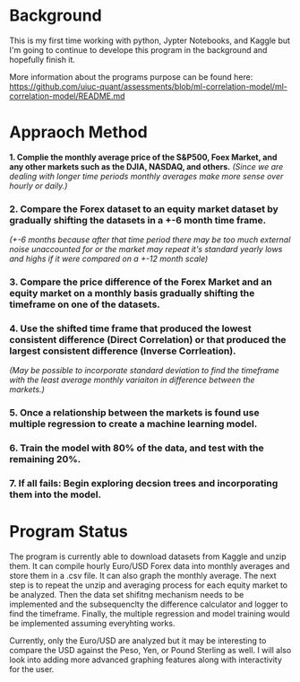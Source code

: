 # Background #

This is my first time working with python, Jypter Notebooks, and Kaggle but I'm going to continue to develope this program in the background and hopefully finish it.

More information about the programs purpose can be found here: <https://github.com/uiuc-quant/assessments/blob/ml-correlation-model/ml-correlation-model/README.md>

# Appraoch Method #


**1. Complie the monthly average price of the S&P500, Foex Market, and any other markets such as the DJIA, NASDAQ, and others.**
*(Since we are dealing with longer time periods monthly averages make more sense over hourly or daily.)*


### 2. Compare the Forex dataset to an equity market dataset by gradually shifting the datasets in a +-6 month time frame. ###
*(+-6 months because after that time period there may be too much external noise unaccounted for or the market may repeat it's standard yearly lows and highs if it were compared on a +-12 month scale)*


### 3. Compare the price difference of the Forex Market and an equity market on a monthly basis gradually shifting the timeframe on one of the datasets. ###


### 4. Use the shifted time frame that produced the lowest consistent difference (Direct Correlation) or that produced the largest consistent difference (Inverse Corrleation). ###
*(May be possible to incorporate standard deviation to find the timeframe with the least average monthly variaiton in difference between the markets.)*


### 5. Once a relationship between the markets is found use multiple regression to create a machine learning model. ###



### 6. Train the model with 80% of the data, and test with the remaining 20%. ###


### 7. If all fails: Begin exploring decsion trees and incorporating them into the model. ###


# Program Status #

The program is currently able to download datasets from Kaggle and unzip them. It can compile hourly Euro/USD Forex data into monthly averages and store them in a .csv file. It can also graph the monthly average. The next step is to repeat the unzip and averaging process for each equity market to be analyzed. Then the data set shifitng mechanism needs to be implemented and the subsequenclty the difference calculator and logger to find the timeframe. Finally, the multiple regression and model training would be implemented assuming everyhting works.

Currently, only the Euro/USD are analyzed but it may be interesting to compare the USD against the Peso, Yen, or Pound Sterling as well. I will also look into adding more advanced graphing features along with interactivity for the user.
